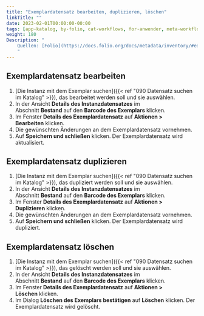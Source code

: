 ```yaml
---
title: "Exemplardatensatz bearbeiten, duplizieren, löschen"
linkTitle: ""
date: 2023-02-01T00:00:00-00:00
tags: [app-katalog, by-folio, cat-workflows, for-anwender, meta-workflow_sammlung]
weight: 180
Description: "
    Quellen: [Folio](https://docs.folio.org/docs/metadata/inventory/#editing-an-item-record) & [GBV](https://info.gbv.de/pages/viewpage.action?pageId=852492515)
    "
---
```


## Exemplardatensatz bearbeiten

1.  [Die Instanz mit dem Exemplar suchen]({{< ref "090 Datensatz suchen im Katalog" >}}), das bearbeitet werden soll und sie auswählen.
2.  In der Ansicht **Details des Instanzdatensatzes** im Abschnitt **Bestand** auf den **Barcode des Exemplars** klicken.
3.  Im Fenster **Details des Exemplardatensatz** auf **Aktionen > Bearbeiten** klicken.
4.  Die gewünschten Änderungen an dem Exemplardatensatz vornehmen.
5.  Auf **Speichern und schließen** klicken. Der Exemplardatensatz wird aktualisiert.

## Exemplardatensatz duplizieren

1.  [Die Instanz mit dem Exemplar suchen]({{< ref "090 Datensatz suchen im Katalog" >}}), das dupliziert werden soll und sie auswählen.
2.  In der Ansicht **Details des Instanzdatensatzes** im Abschnitt **Bestand** auf den **Barcode des Exemplars** klicken.
3.  Im Fenster **Details des Exemplardatensatz** auf **Aktionen > Duplizieren** klicken.
4.  Die gewünschten Änderungen an dem Exemplardatensatz vornehmen.
5.  Auf **Speichern und schließen** klicken. Der Exemplardatensatz wird dupliziert.

## Exemplardatensatz löschen

1.  [Die Instanz mit dem Exemplar suchen]({{< ref "090 Datensatz suchen im Katalog" >}}), das gelöscht werden soll und sie auswählen.
2.  In der Ansicht **Details des Instanzdatensatzes** im Abschnitt **Bestand** auf den **Barcode des Exemplars** klicken.
3.  Im Fenster **Details des Exemplardatensatz** auf **Aktionen > Löschen** klicken.
4.  Im Dialog **Löschen des Exemplars bestätigen** auf **Löschen** klicken. Der Exemplardatensatz wird gelöscht.
